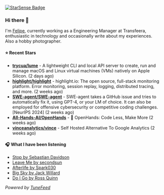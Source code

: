 <a href="https://starsense.app/developer-types" target="_blank"><img src="https://starsense.app/api/badge/?user=valtlfelipe" alt="StarSense Badge"></a>

### Hi there 👋

I'm [Felipe](https://felipevm.com), currently working as a Engineering Manager at Transfeera, enthusiastic in technology and occasionally write about my experiences. Also a hobby photographer.

#### ⭐ Recent Stars
- **[trycua/lume](https://github.com/trycua/lume)** - A lightweight CLI and local API server to create, run and manage macOS and Linux virtual machines (VMs) natively on Apple Silicon. (2 days ago)
- **[highlight/highlight](https://github.com/highlight/highlight)** - highlight.io: The open source, full-stack monitoring platform. Error monitoring, session replay, logging, distributed tracing, and more. (2 weeks ago)
- **[SWE-agent/SWE-agent](https://github.com/SWE-agent/SWE-agent)** - SWE-agent takes a GitHub issue and tries to automatically fix it, using GPT-4, or your LM of choice. It can also be employed for offensive cybersecurity or competitive coding challenges. [NeurIPS 2024]  (2 weeks ago)
- **[All-Hands-AI/OpenHands](https://github.com/All-Hands-AI/OpenHands)** - 🙌 OpenHands: Code Less, Make More (2 weeks ago)
- **[vinceanalytics/vince](https://github.com/vinceanalytics/vince)** - Self Hosted Alternative To Google Analytics (2 weeks ago)

#### 🎧 What I have been listening
- [Stop by Sebastian Davidson](https://open.spotify.com/track/1j42mGbNyyMGJIoKfoT4nP)
- [Leave Me by secondsun](https://open.spotify.com/track/5X2hvBLLk9nPbSWsoy17TL)
- [Afterlife by Spark030](https://open.spotify.com/track/1o0M2d6ciiLBZxpt4vdHMv)
- [Big Sky by Jack Willard](https://open.spotify.com/track/1yv6MpP9hHtPnoxkNGVnUw)
- [Do I Go by Ross Quinn](https://open.spotify.com/track/4IyLuVGX6HpJQfUKrsk63U)

_Powered by [TuneFeed](https://tunefeed.app?ref=github.com)_


